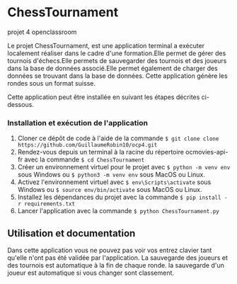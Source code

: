 # ChessTournament
projet 4 openclassroom

Le projet ChessTournament, est une application terminal a exécuter localement réaliser dans le cadre d'une formation.Elle permet de gérer des tournois d'échecs.Elle permets de  sauvegarder des tournois et des joueurs dans la base de données associé.Elle permet également de charger des données se trouvant dans la base de données. Cette application génère les rondes sous un format suisse.

Cette application peut être installée en suivant les étapes décrites ci-dessous. 


### Installation et exécution de l'application

1.  Cloner ce dépôt de code à l'aide de la commande  `$ git clone clone https://github.com/GuillaumeRobin10/ocp4.git`
2.  Rendez-vous depuis un terminal à la racine du répertoire ocmovies-api-fr avec la commande  `$ cd ChessTournament`
3.  Créer un environnement virtuel pour le projet avec  `$ python -m venv env`  sous Windows ou  `$ python3 -m venv env`  sous MacOS ou Linux.
4.  Activez l'environnement virtuel avec  `$ env\Scripts\activate`  sous Windows ou  `$ source env/bin/activate`  sous MacOS ou Linux.
5.  Installez les dépendances du projet avec la commande  `$ pip install -r requirements.txt`
6. Lancer l'application avec la commande `$ python ChessTournament.py`

## Utilisation et documentation

Dans cette application vous ne pouvez pas voir vos entrez clavier tant qu'elle n'ont pas été validée par l'application.
La sauvegarde des joueurs et des tournois est automatique à la fin de chaque ronde.
la sauvegarde d'un joueur est automatique si vous changer sont classement.
